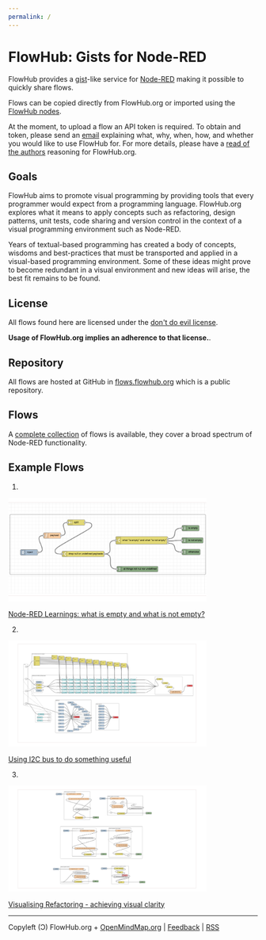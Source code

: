 ```yaml
---
permalink: /
---
```


# FlowHub: Gists for Node-RED

FlowHub provides a [gist](https://en.wikipedia.org/wiki/GitHub#Gist)-like service for [Node-RED](https://nodered.org) making it possible to quickly share flows.

Flows can be copied directly from FlowHub.org or imported using the [FlowHub nodes](https://flows.nodered.org/node/@gregoriusrippenstein/node-red-contrib-flowhub).

At the moment, to upload a flow an API token is required. To obtain and token, please send an [email](mailto:request.apitoken@flowhub.org) explaining what, why, when, how, and whether you would like to use FlowHub for. For more details, please have a <a href="https://discourse.nodered.org/t/flowhub-org-gists-for-node-red/80215">read of the authors</a> reasoning for FlowHub.org.

## Goals

FlowHub aims to promote visual programming by providing tools that every programmer would expect from a programming language. FlowHub.org explores what it means to apply concepts such as refactoring, design patterns, unit tests, code sharing and version control in the context of a visual programming environment such as Node-RED. 

Years of textual-based programming has created a body of concepts, wisdoms and best-practices that must be transported and applied in a visual-based programming environment. Some of these ideas might prove to become redundant in a visual environment and new ideas will arise, the best fit remains to be found.

## License

All flows found here are licensed under the [don't do evil license](https://raw.githubusercontent.com/gorenje/flows.flowhub.org/main/LICENSE).

**Usage of FlowHub.org implies an adherence to that license.**.

## Repository

All flows are hosted at GitHub in [flows.flowhub.org](https://github.com/gorenje/flows.flowhub.org) which is a public repository.


## Flows

A [complete collection](https://flows.flowhub.org/feed.xml) of flows is available, they cover a broad spectrum of Node-RED functionality.

## Example Flows

1)

<a href="https://flowhub.org/f/431fa52279b0d11b"><img src="https://raw.githubusercontent.com/gorenje/flows.flowhub.org/main/431fa52279b0d11b/preview.png" width="400"/></a>

[Node-RED Learnings: what is empty and what is not empty?](https://flowhub.org/f/431fa52279b0d11b)


2)

<a href="https://flowhub.org/f/be2109bba90b6c5a"><img src="https://raw.githubusercontent.com/gorenje/flows.flowhub.org/main/be2109bba90b6c5a/preview.png" width="400"/></a>

[Using I2C bus to do something useful](https://flowhub.org/f/be2109bba90b6c5a)


3)

<a href="https://flowhub.org/f/0e07ddb58be5f031"><img src="https://raw.githubusercontent.com/gorenje/flows.flowhub.org/main/0e07ddb58be5f031/preview.png" width="400"/></a>

[Visualising Refactoring - achieving visual clarity](https://flowhub.org/f/0e07ddb58be5f031)


---
Copyleft (Ɔ) FlowHub.org + [OpenMindMap.org](https://blog.openmindmap.org) | [Feedback](mailto:feedback.frontpage@flowhub.org) | [RSS](https://flows.flowhub.org/feed.xml)
